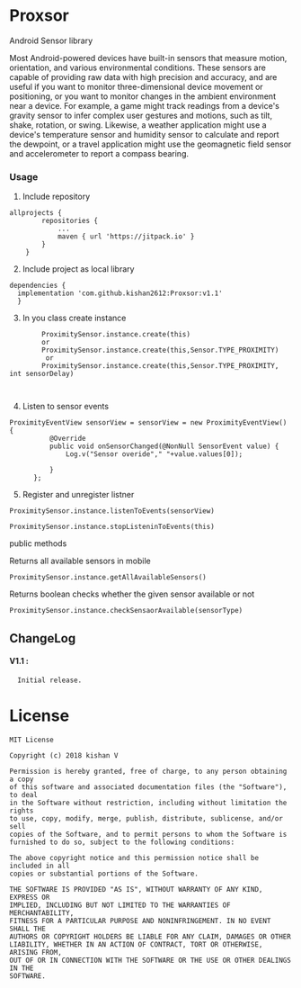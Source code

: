 # Proxsor
Android Sensor library

Most Android-powered devices have built-in sensors that measure motion, orientation, and various environmental conditions. These sensors are capable of providing raw data with high precision and accuracy, and are useful if you want to monitor three-dimensional device movement or positioning, or you want to monitor changes in the ambient environment near a device. For example, a game might track readings from a device's gravity sensor to infer complex user gestures and motions, such as tilt, shake, rotation, or swing. Likewise, a weather application might use a device's temperature sensor and humidity sensor to calculate and report the dewpoint, or a travel application might use the geomagnetic field sensor and accelerometer to report a compass bearing.



### Usage

1. Include repository
```
allprojects {
		repositories {
			...
			maven { url 'https://jitpack.io' }
		}
	}
  ````
  
  2. Include project as local library
  
  ```
  dependencies {
    implementation 'com.github.kishan2612:Proxsor:v1.1'
	}
  ```
  3. In you class create instance
  
  ```
          ProximitySensor.instance.create(this)
          or
          ProximitySensor.instance.create(this,Sensor.TYPE_PROXIMITY)
           or
          ProximitySensor.instance.create(this,Sensor.TYPE_PROXIMITY, int sensorDelay)



  ```
  4. Listen to sensor events
  
  ```
  ProximityEventView sensorView = sensorView = new ProximityEventView() {
            @Override
            public void onSensorChanged(@NonNull SensorEvent value) {
                Log.v("Sensor overide"," "+value.values[0]);

            }
        };
  ```
  5. Register and unregister listner
  
  ```
  ProximitySensor.instance.listenToEvents(sensorView)
  ```
  
  ```
  ProximitySensor.instance.stopListeninToEvents(this)
  ```
  
  
  public methods
  
  Returns all available sensors in mobile
  ```
  ProximitySensor.instance.getAllAvailableSensors()
  ```
  
  Returns boolean checks whether the given sensor available or not
  
  ```
  ProximitySensor.instance.checkSensaorAvailable(sensorType)
  ```
  
  ## ChangeLog

#### V1.1 :
      Initial release.
      
# License

```
MIT License

Copyright (c) 2018 kishan V

Permission is hereby granted, free of charge, to any person obtaining a copy
of this software and associated documentation files (the "Software"), to deal
in the Software without restriction, including without limitation the rights
to use, copy, modify, merge, publish, distribute, sublicense, and/or sell
copies of the Software, and to permit persons to whom the Software is
furnished to do so, subject to the following conditions:

The above copyright notice and this permission notice shall be included in all
copies or substantial portions of the Software.

THE SOFTWARE IS PROVIDED "AS IS", WITHOUT WARRANTY OF ANY KIND, EXPRESS OR
IMPLIED, INCLUDING BUT NOT LIMITED TO THE WARRANTIES OF MERCHANTABILITY,
FITNESS FOR A PARTICULAR PURPOSE AND NONINFRINGEMENT. IN NO EVENT SHALL THE
AUTHORS OR COPYRIGHT HOLDERS BE LIABLE FOR ANY CLAIM, DAMAGES OR OTHER
LIABILITY, WHETHER IN AN ACTION OF CONTRACT, TORT OR OTHERWISE, ARISING FROM,
OUT OF OR IN CONNECTION WITH THE SOFTWARE OR THE USE OR OTHER DEALINGS IN THE
SOFTWARE.
```
